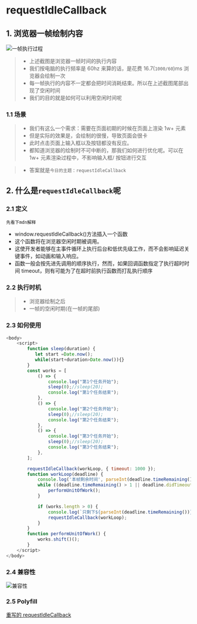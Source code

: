 # requestIdleCallback

## 1. 浏览器一帧绘制内容

![一帧执行过程](https://img-blog.csdnimg.cn/62733efb57b34a17a01c062a8046fe50.jpeg#pic_center)

> - 上述截图是浏览器一帧时间的执行内容
> - 我们按电脑的执行频率是 60hz 来算的话，是花费 16.7(`1000/60`)ms 浏览器会绘制一次
> - 每一帧执行的内容不一定都会把时间消耗结束。所以在上述截图尾部出现了空闲时间
> - 我们的目的就是如何可以利用空闲时间呢

### 1.1 场景

> - 我们有这么一个需求：需要在页面初期的时候在页面上渲染 1w+ 元素
> - 但是实际的效果是，会绘制的很慢，导致页面会很卡
> - 此时点击页面上输入框以及按钮都没有反应。
> - 都知道浏览器的绘制时不可中断的，那我们如何进行优化呢。可以在 1w+ 元素渲染过程中，不影响输入框/ 按钮进行交互

> - 答案就是`今日的主题：requestIdleCallback`

## 2. 什么是`requestIdleCallback`呢

### 2.1 定义

`先看下mdn解释`

- window.requestIdleCallback()方法插入一个函数
- 这个函数将在浏览器空闲时期被调用。
- 这使开发者能够在主事件循环上执行后台和低优先级工作，而不会影响延迟关键事件，如动画和输入响应。
- 函数一般会按先进先调用的顺序执行，然而，如果回调函数指定了执行超时时间 timeout，则有可能为了在超时前执行函数而打乱执行顺序

### 2.2 执行时机

> - 浏览器绘制之后
> - 一帧的空闲时期(在一帧的尾部)

### 2.3 如何使用

```js
<body>
    <script>
        function sleep(duration) {
           let start =Date.now();
           while(start+duration>Date.now()){}
        }
        const works = [
            () => {
                console.log("第1个任务开始");
                sleep(0);//sleep(20);
                console.log("第1个任务结束");
            },
            () => {
                console.log("第2个任务开始");
                sleep(0);//sleep(20);
                console.log("第2个任务结束");
            },
            () => {
                console.log("第3个任务开始");
                sleep(0);//sleep(20);
                console.log("第3个任务结束");
            },
        ];

        requestIdleCallback(workLoop, { timeout: 1000 });
        function workLoop(deadline) {
            console.log('本帧剩余时间', parseInt(deadline.timeRemaining()));
            while ((deadline.timeRemaining() > 1 || deadline.didTimeout) && works.length > 0) {
                performUnitOfWork();
            }

            if (works.length > 0) {
                console.log(`只剩下${parseInt(deadline.timeRemaining())}ms,时间片到了等待下次空闲时间的调度`);
                requestIdleCallback(workLoop);
            }
        }
        function performUnitOfWork() {
            works.shift()();
        }
    </script>
</body>
```

### 2.4 兼容性

![兼容性](https://img-blog.csdnimg.cn/efee4cbe42a54d46b749cb6c7128c376.png)

### 2.5 Polyfill

[重写的 requestIdleCallback](https://github.com/a572251465/w-hooks/blob/main/packages/src/utils/requestIdleCallback.ts)
